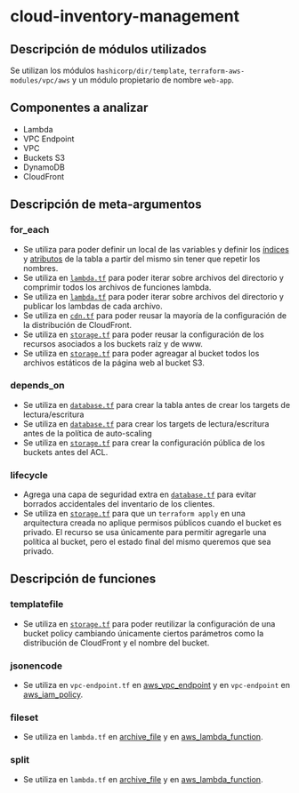 # cloud-inventory-management

## Descripción de módulos utilizados

Se utilizan los módulos `hashicorp/dir/template`, `terraform-aws-modules/vpc/aws` y un módulo propietario de nombre `web-app`.

## Componentes a analizar

- Lambda
- VPC Endpoint
- VPC
- Buckets S3
- DynamoDB
- CloudFront

## Descripción de meta-argumentos

### for_each
- Se utiliza para poder definir un local de las variables y definir los [índices](https://github.com/Khato1319/cloud-inventory-management/blob/main/iac/database.tf#L26) y [atributos](https://github.com/Khato1319/cloud-inventory-management/blob/main/iac/database.tf#L26) de la tabla a partir del mismo sin tener que repetir los nombres.
- Se utiliza en [```lambda.tf```](https://github.com/Khato1319/cloud-inventory-management/blob/8e233475712b3862220ed89dc98909841b2c19e5/iac/lambda.tf#L44) para poder iterar sobre archivos del directorio y comprimir todos los archivos de funciones lambda.
- Se utiliza en [```lambda.tf```](https://github.com/Khato1319/cloud-inventory-management/blob/8e233475712b3862220ed89dc98909841b2c19e5/iac/lambda.tf#L54) para poder iterar sobre archivos del directorio y publicar los lambdas de cada archivo.
- Se utiliza en [```cdn.tf```](https://github.com/Khato1319/cloud-inventory-management/blob/8e233475712b3862220ed89dc98909841b2c19e5/iac/web-app/cdn.tf#L24) para poder reusar la mayoría de la configuración de la distribución de CloudFront.
- Se utiliza en [```storage.tf```](https://github.com/Khato1319/cloud-inventory-management/blob/8e233475712b3862220ed89dc98909841b2c19e5/iac/web-app/storage.tf#L28) para poder reusar la configuración de los recursos asociados a los buckets raíz y de www.
- Se utiliza en [```storage.tf```](https://github.com/Khato1319/cloud-inventory-management/blob/8e233475712b3862220ed89dc98909841b2c19e5/iac/web-app/storage.tf#L21) para poder agreagar al bucket todos los archivos estáticos de la página web al bucket S3.
### depends_on
- Se utiliza en [```database.tf```](https://github.com/Khato1319/cloud-inventory-management/blob/main/iac/database.tf#L73) para crear la tabla antes de crear los targets de lectura/escritura
- Se utiliza en [```database.tf```](https://github.com/Khato1319/cloud-inventory-management/blob/main/iac/database.tf#L102) para crear los targets de lectura/escritura antes de la política de auto-scaling
- Se utiliza en [```storage.tf```](https://github.com/Khato1319/cloud-inventory-management/blob/main/iac/database.tf#L102) para crear la configuración pública de los buckets antes del ACL. 
### lifecycle
- Agrega una capa de seguridad extra en [```database.tf```](https://github.com/Khato1319/cloud-inventory-management/blob/8e233475712b3862220ed89dc98909841b2c19e5/iac/database.tf#L49) para evitar borrados accidentales del inventario de los clientes.
- Se utiliza en [```storage.tf```](https://github.com/Khato1319/cloud-inventory-management/blob/8e233475712b3862220ed89dc98909841b2c19e5/iac/web-app/storage.tf#L37) para que un ```terraform apply``` en una arquitectura creada no aplique permisos públicos cuando el bucket es privado. El recurso se usa únicamente para permitir agregarle una política al bucket, pero el estado final del mismo queremos que sea privado.
## Descripción de funciones
### templatefile
- Se utiliza en [```storage.tf```](https://github.com/Khato1319/cloud-inventory-management/blob/8e233475712b3862220ed89dc98909841b2c19e5/iac/web-app/storage.tf#L16) para poder reutilizar la configuración de una bucket policy cambiando únicamente ciertos parámetros como la distribución de CloudFront y el nombre del bucket.
### jsonencode
- Se utiliza en ```vpc-endpoint.tf``` en [aws_vpc_endpoint](https://github.com/Khato1319/cloud-inventory-management/blob/8e233475712b3862220ed89dc98909841b2c19e5/iac/vpc-endpoint.tf#L8) y en ```vpc-endpoint``` en [aws_iam_policy](?????).
### fileset
- Se utiliza en ```lambda.tf``` en [archive_file](https://github.com/Khato1319/cloud-inventory-management/blob/8e233475712b3862220ed89dc98909841b2c19e5/iac/lambda.tf#L44) y en [aws_lambda_function](https://github.com/Khato1319/cloud-inventory-management/blob/8e233475712b3862220ed89dc98909841b2c19e5/iac/lambda.tf#L54).
### split
- Se utiliza en ```lambda.tf``` en [archive_file](https://github.com/Khato1319/cloud-inventory-management/blob/8e233475712b3862220ed89dc98909841b2c19e5/iac/lambda.tf#L47) y en [aws_lambda_function](https://github.com/Khato1319/cloud-inventory-management/blob/8e233475712b3862220ed89dc98909841b2c19e5/iac/lambda.tf#L55).

